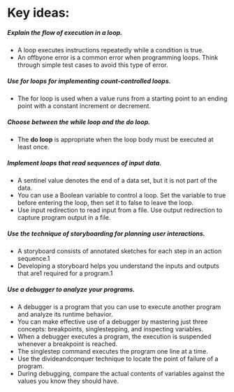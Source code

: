 # Key ideas:
##### Explain the flow of execution in a loop.
* A loop executes instructions repeatedly while a
  condition is true.
* An off­by­one error is a common error when
  programming loops. Think through simple test
  cases to avoid this type of error.
##### Use for loops for implementing count-controlled loops.
* The for loop is used when a value runs from a starting point to an ending point
  with a constant increment or decrement.
##### Choose between the while loop and the do loop.
* The **do loop** is appropriate when the loop body must be executed at least once.
##### Implement loops that read sequences of input data.
* A sentinel value denotes the end of a data set, but it is not part of
  the data.
* You can use a Boolean variable to control a loop. Set the
  variable to true before entering the loop, then set it to false to
  leave the loop.
* Use input redirection to read input from a file. Use output
  redirection to capture program output in a file.
##### Use the technique of storyboarding for planning user interactions.
* A storyboard consists of annotated sketches for each step in an action sequence.1
* Developing a storyboard helps you understand the inputs and outputs that are1
  required for a program.1
##### Use a debugger to analyze your programs.
* A debugger is a program that you can use to execute another program
  and analyze its run­time behavior.
* You can make effective use of a debugger by mastering just three concepts:
  breakpoints, single­stepping, and inspecting variables.
* When a debugger executes a program, the execution is suspended whenever a
  breakpoint is reached.
* The single­step command executes the program one line at a time.
* Use the divide­and­conquer technique to locate the point of failure of a program.
* During debugging, compare the actual contents of variables against the values
  you know they should have.
